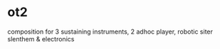 # ot2

composition for 3 sustaining instruments, 2 adhoc player, robotic siter slenthem & electronics
